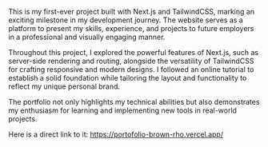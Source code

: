 This is my first-ever project built with Next.js and TailwindCSS, marking an exciting milestone in my development journey. The website serves as a platform to present my skills, experience, and projects to future employers in a professional and visually engaging manner. 

Throughout this project, I explored the powerful features of Next.js, such as server-side rendering and routing, alongside the versatility of TailwindCSS for crafting responsive and modern designs. I followed an online tutorial to establish a solid foundation while tailoring the layout and functionality to reflect my unique personal brand. 

The portfolio not only highlights my technical abilities but also demonstrates my enthusiasm for learning and implementing new tools in real-world projects.

Here is a direct link to it: https://portofolio-brown-rho.vercel.app/
